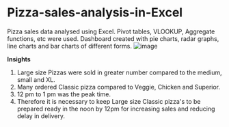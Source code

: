 # Pizza-sales-analysis-in-Excel
Pizza sales data analysed using Excel. Pivot tables, VLOOKUP, Aggregate functions, etc were used. Dashboard created with pie charts, radar graphs, line charts and bar charts of different forms.
![image](https://github.com/Banuvathyrr/Pizza-sales-analysis-in-Excel/assets/145739539/db69a233-f047-4267-8b10-e17f554e4407)

**Insights**
1) Large size Pizzas were sold in greater number compared to the medium, small and XL.
2) Many ordered Classic pizza compared to Veggie, Chicken and Superior.
3) 12 pm to 1 pm was the peak time.
4) Therefore it is necessary to keep Large size Classic pizza's to be prepared ready in the noon by 12pm for increasing sales and reducing delay in delivery. 
